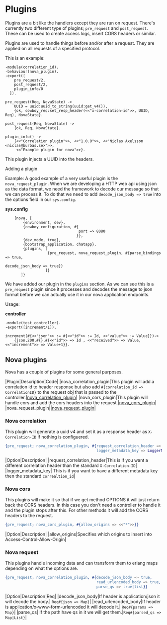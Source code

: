 # Plugins

Plugins are a bit like the handlers except they are run on request. There's currently two different type of plugins; `pre_request` and `post_request`.
These can be used to create access logs, insert CORS headers or similar.

Plugins are used to handle things before and/or after a request. They are applied on all requests of a specified protocol.

This is an example:

```
-module(correlation_id).
-behaviour(nova_plugin).
-export([
    pre_request/2,
    post_request/2,
    plugin_info/0
  ]).

pre_request(Req, NovaState) ->
    UUID = uuid:uuid_to_string(uuid:get_v4()),
    {ok, cowboy_req:set_resp_header(<<"x-correlation-id">>, UUID, Req), NovaState}.

post_request(Req, NovaState) ->
    {ok, Req, NovaState}.

plugin_info() ->
    {<<"Correlation plugin">>, <<"1.0.0">>, <<"Niclas Axelsson <niclas@burbas.se>">>,
     <<"Example plugin for nova">>}.
```

This plugin injects a UUID into the headers.


Adding a plugin

Example:
A good example of a very useful plugin is the `nova_request_plugin`. When we are developing a HTTP web api using json as the data format, we need the framework to
decode our message so that we can process it. To do that we need to add `decode_json_body => true` into the options field in our `sys.config`.


**sys.config**


 ```
     {nova, [
         {environment, dev},
         {cowboy_configuration, #{
                                  port => 8080
                                 }},
         {dev_mode, true},
         {bootstrap_application, chatapp},
         {plugins, [
                    {pre_request, nova_request_plugin, #{parse_bindings => true,
                                                         decode_json_body => true}}
                   ]}
        ]}
 ```
 We have added our plugin in the `plugins` section. As we can see this is a `pre_request` plugin since it processes and decodes the message to json format
 before we can actually use it in our nova application endpoints.

Usage:

**controller**

```
-module(test_controller).
-export([increment/1]).

increment(#{<<"json">> := #{<<"id">> := Id, <<"value">> := Value}})->
    {json,200,#{},#{<<"id">> => Id , <<"received">> => Value, <<"increment">> => Value+1}}.

```
## Nova plugins

Nova has a couple of plugins for some general purposes.

|Plugin|Description|Code|
|nova_correlation_plugin|This plugin will add a correlation id to header response but also add `#{correlation_id => CorrelationID}` to the request obj that is passed to the controller.|[nova_correlation_plugin](https://github.com/novaframework/nova/blob/master/src/plugins/nova_correlation_plugin.erl)|
|nova_cors_plugin|This plugin will handle cors and add the cors headers into the request.|[nova_cors_plugin](https://github.com/novaframework/nova/blob/master/src/plugins/nova_cors_plugin.erl)|
|nova_request_plugin||[nova_request_plugin](https://github.com/novaframework/nova/blob/master/src/plugins/nova_request_plugin.erl)|


### Nova correlation

This plugin will generate a uuid v4 and set it as a response header as `X-Correlation-ID` if nothing is configuered.

```erlang
{pre_request; nova_correlation_plugin, #{request_correlation_header => CorrelationHeader,
                                         logger_metadata_key => LoggerMetaDataKey}}
```

|Option|Description|
|request_correlation_header|This is if you want a different correlation header than the standard `X-Correlation-ID`|
|logger_metadata_key| This is if you want to have a different metadata key then the standard `correaltion_id`|

### Nova cors

This plugins will make it so that if we get method OPTIONS it will just return back the CORS headers. In this case you don't need a controller to handle it and the plugin stops after this.
For other methods it will add the CORS headers to the request.

```erlang
{pre_request; nova_cors_plugin, #{allow_origins => <<"*">>}}
```

|Option|Description|
|allow_origins|Specifies which origins to insert into Access-Control-Allow-Origin|

### Nova request

This plugins handle incoming data and can transform them to erlang maps depending on what the options are.

```erlang
{pre_request; nova_correlation_plugin, #{decode_json_body => true,
                                         read_urlencoded_body => true,
                                         parse_qs => true|list}}
```


|Option|Description|Req|
|decode_json_body|If header is application/json it will decode the body.| `Req#{json => Map}`|
|read_urlencoded_body|If header is application/x-www-form-urlencoded it will decode it.| `Req#{params => Map}`|
|parse_qs| If the path have qs in it we will get them.|`Req#{parsed_qs => Map|List}`|

